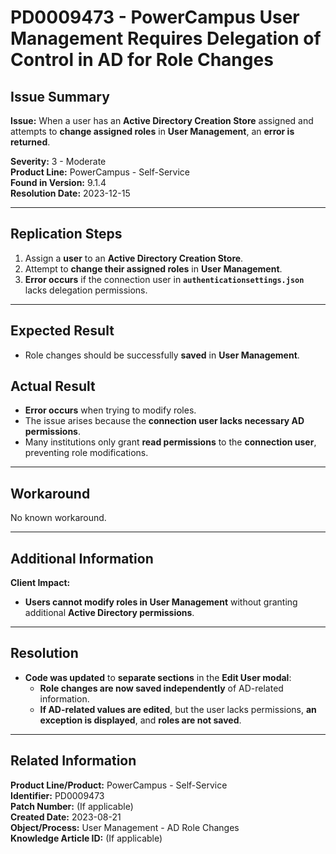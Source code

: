 # PD0009473 - PowerCampus User Management Requires Delegation of Control in AD for Role Changes

## Issue Summary
**Issue:** When a user has an **Active Directory Creation Store** assigned and attempts to **change assigned roles** in **User Management**, an **error is returned**.  

**Severity:** 3 - Moderate  
**Product Line:** PowerCampus - Self-Service  
**Found in Version:** 9.1.4  
**Resolution Date:** 2023-12-15  

---

## Replication Steps
1. Assign a **user** to an **Active Directory Creation Store**.
2. Attempt to **change their assigned roles** in **User Management**.
3. **Error occurs** if the connection user in **`authenticationsettings.json`** lacks delegation permissions.

---

## Expected Result
- Role changes should be successfully **saved** in **User Management**.

## Actual Result
- **Error occurs** when trying to modify roles.
- The issue arises because the **connection user lacks necessary AD permissions**.
- Many institutions only grant **read permissions** to the **connection user**, preventing role modifications.

---

## Workaround
No known workaround.

---

## Additional Information
**Client Impact:**
- **Users cannot modify roles in User Management** without granting additional **Active Directory permissions**.

---

## Resolution
- **Code was updated** to **separate sections** in the **Edit User modal**:
  - **Role changes are now saved independently** of AD-related information.
  - **If AD-related values are edited**, but the user lacks permissions, **an exception is displayed**, and **roles are not saved**.

---

## Related Information
**Product Line/Product:** PowerCampus - Self-Service  
**Identifier:** PD0009473  
**Patch Number:** (If applicable)  
**Created Date:** 2023-08-21  
**Object/Process:** User Management - AD Role Changes  
**Knowledge Article ID:** (If applicable)

